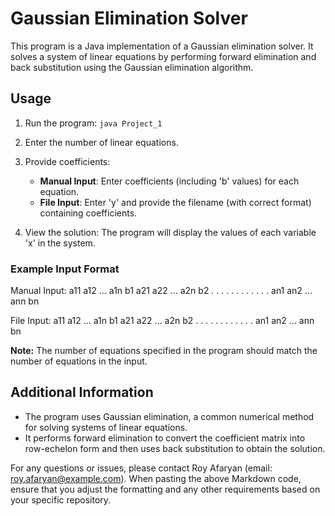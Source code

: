 # Gaussian Elimination Solver

This program is a Java implementation of a Gaussian elimination solver. It solves a system of linear equations by performing forward elimination and back substitution using the Gaussian elimination algorithm.

## Usage

1. Run the program: `java Project_1`

2. Enter the number of linear equations.

3. Provide coefficients:
   - **Manual Input**: Enter coefficients (including 'b' values) for each equation.
   - **File Input**: Enter 'y' and provide the filename (with correct format) containing coefficients.

4. View the solution: The program will display the values of each variable 'x' in the system.

### Example Input Format

Manual Input:
a11 a12 ... a1n b1
a21 a22 ... a2n b2
. . . .
. . . .
. . . .
an1 an2 ... ann bn


File Input:
a11 a12 ... a1n b1
a21 a22 ... a2n b2
. . . .
. . . .
. . . .
an1 an2 ... ann bn


**Note:** The number of equations specified in the program should match the number of equations in the input.

## Additional Information

- The program uses Gaussian elimination, a common numerical method for solving systems of linear equations.
- It performs forward elimination to convert the coefficient matrix into row-echelon form and then uses back substitution to obtain the solution.

For any questions or issues, please contact Roy Afaryan (email: roy.afaryan@example.com).
When pasting the above Markdown code, ensure that you adjust the formatting and any other requirements based on your specific repository.
